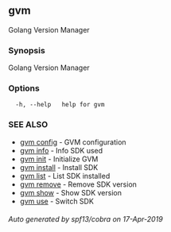 ## gvm

Golang Version Manager

### Synopsis

Golang Version Manager

### Options

```
  -h, --help   help for gvm
```

### SEE ALSO

* [gvm config](gvm_config.md)	 - GVM configuration
* [gvm info](gvm_info.md)	 - Info SDK used
* [gvm init](gvm_init.md)	 - Initialize GVM
* [gvm install](gvm_install.md)	 - Install SDK
* [gvm list](gvm_list.md)	 - List SDK installed
* [gvm remove](gvm_remove.md)	 - Remove SDK version
* [gvm show](gvm_show.md)	 - Show SDK version
* [gvm use](gvm_use.md)	 - Switch SDK

###### Auto generated by spf13/cobra on 17-Apr-2019

